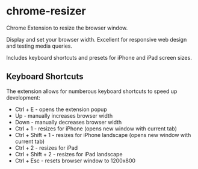 chrome-resizer
==============

Chrome Extension to resize the browser window.

Display and set your browser width. Excellent for responsive web design and testing media queries. 

Includes keyboard shortcuts and presets for iPhone and iPad screen sizes.


Keyboard Shortcuts
-

The extension allows for numberous keyboard shortcuts to speed up development:

* Ctrl + E - opens the extension popup 
* Up - manually increases browser width
* Down - manually decreases browser width
* Ctrl + 1 - resizes for iPhone (opens new window with current tab)
* Ctrl + Shift + 1 - resizes for iPhone landscape (opens new window with current tab)
* Ctrl + 2 - resizes for iPad
* Ctrl + Shift + 2 - resizes for iPad landscape
* Ctrl + Esc - resets browser window to 1200x800
